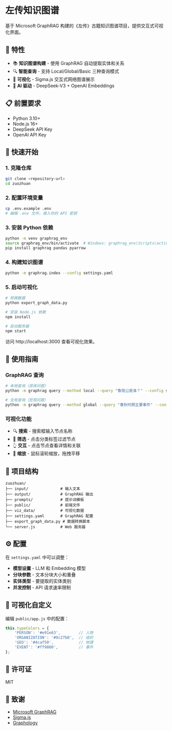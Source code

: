 # 左传知识图谱

基于 Microsoft GraphRAG 构建的《左传》古籍知识图谱项目，提供交互式可视化界面。

## 🌟 特性

- 📚 **知识图谱构建** - 使用 GraphRAG 自动提取实体和关系
- 🔍 **智能查询** - 支持 Local/Global/Basic 三种查询模式
- 🎨 **可视化** - Sigma.js 交互式网络图谱展示
- 🤖 **AI 驱动** - DeepSeek-V3 + OpenAI Embeddings

## 📋 前置要求

- Python 3.10+
- Node.js 16+
- DeepSeek API Key
- OpenAI API Key

## 🚀 快速开始

### 1. 克隆仓库

```bash
git clone <repository-url>
cd zuozhuan
```

### 2. 配置环境变量

```bash
cp .env.example .env
# 编辑 .env 文件，填入你的 API 密钥
```

### 3. 安装 Python 依赖

```bash
python -m venv graphrag_env
source graphrag_env/bin/activate  # Windows: graphrag_env\Scripts\activate
pip install graphrag pandas pyarrow
```

### 4. 构建知识图谱

```bash
python -m graphrag.index --config settings.yaml
```

### 5. 启动可视化

```bash
# 转换数据
python export_graph_data.py

# 安装 Node.js 依赖
npm install

# 启动服务器
npm start
```

访问 http://localhost:3000 查看可视化效果。

## 📖 使用指南

### GraphRAG 查询

```bash
# 本地查询（具体问题）
python -m graphrag query --method local --query "鲁隐公是谁？" --config settings.yaml

# 全局查询（宏观问题）
python -m graphrag query --method global --query "春秋时期主要事件" --config settings.yaml
```

### 可视化功能

- 🔍 **搜索** - 搜索框输入节点名称
- 🎯 **筛选** - 点击分类标签过滤节点
- 👆 **交互** - 点击节点查看详情和关联
- 🔄 **缩放** - 鼠标滚轮缩放，拖拽平移

## 📁 项目结构

```
zuozhuan/
├── input/              # 输入文本
├── output/             # GraphRAG 输出
├── prompts/            # 提示词模板
├── public/             # 前端文件
├── viz_data/           # 可视化数据
├── settings.yaml       # GraphRAG 配置
├── export_graph_data.py # 数据转换脚本
└── server.js           # Web 服务器
```

## ⚙️ 配置

在 `settings.yaml` 中可以调整：

- **模型设置** - LLM 和 Embedding 模型
- **分块参数** - 文本分块大小和重叠
- **实体类型** - 要提取的实体类别
- **并发控制** - API 请求速率限制

## 🎨 可视化自定义

编辑 `public/app.js` 中的配置：

```javascript
this.typeColors = {
    'PERSON': '#e91e63',        // 人物
    'ORGANIZATION': '#9c27b0',  // 组织
    'GEO': '#4caf50',           // 地理
    'EVENT': '#ff9800',         // 事件
};
```

## 📝 许可证

MIT

## 🙏 致谢

- [Microsoft GraphRAG](https://github.com/microsoft/graphrag)
- [Sigma.js](https://www.sigmajs.org/)
- [Graphology](https://graphology.github.io/)
